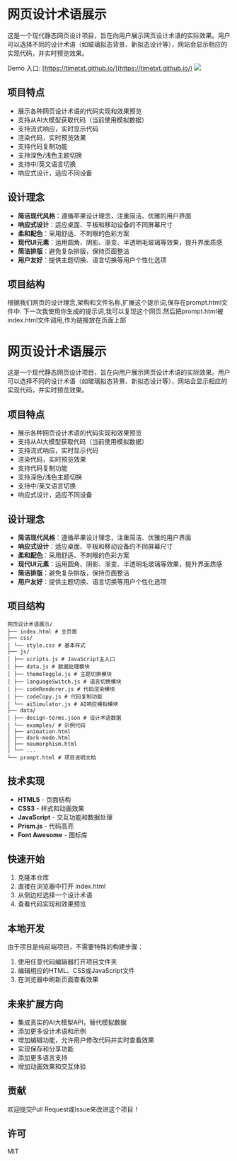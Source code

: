 # 网页设计术语展示

这是一个现代静态网页设计项目，旨在向用户展示网页设计术语的实际效果。用户可以选择不同的设计术语（如玻璃拟态背景、新拟态设计等），网站会显示相应的实现代码，并实时预览效果。

Demo 入口: [https://timetxt.github.io/](https://timetxt.github.io/)
![](https://timetxt.github.io/screenshot.png?w=200&h=400)

## 项目特点

- 展示各种网页设计术语的代码实现和效果预览
- 支持从AI大模型获取代码（当前使用模拟数据）
- 支持流式响应，实时显示代码
- 渲染代码，实时预览效果
- 支持代码复制功能
- 支持深色/浅色主题切换
- 支持中/英文语言切换
- 响应式设计，适应不同设备

## 设计理念

- **简洁现代风格**：遵循苹果设计理念，注重简洁、优雅的用户界面
- **响应式设计**：适应桌面、平板和移动设备的不同屏幕尺寸
- **柔和配色**：采用舒适、不刺眼的色彩方案
- **现代UI元素**：运用圆角、阴影、渐变、半透明毛玻璃等效果，提升界面质感
- **简洁排版**：避免复杂排版，保持页面整洁
- **用户友好**：提供主题切换、语言切换等用户个性化选项

## 项目结构

根据我们网页的设计理念,架构和文件名称,扩展这个提示词,保存在prompt.html文件中. 下一次我使用你生成的提示词,我可以复现这个网页.然后把prompt.html被index.html文件调用,作为链接放在页面上部


# 网页设计术语展示

这是一个现代静态网页设计项目，旨在向用户展示网页设计术语的实际效果。用户可以选择不同的设计术语（如玻璃拟态背景、新拟态设计等），网站会显示相应的实现代码，并实时预览效果。

## 项目特点

- 展示各种网页设计术语的代码实现和效果预览
- 支持从AI大模型获取代码（当前使用模拟数据）
- 支持流式响应，实时显示代码
- 渲染代码，实时预览效果
- 支持代码复制功能
- 支持深色/浅色主题切换
- 支持中/英文语言切换
- 响应式设计，适应不同设备

## 设计理念

- **简洁现代风格**：遵循苹果设计理念，注重简洁、优雅的用户界面
- **响应式设计**：适应桌面、平板和移动设备的不同屏幕尺寸
- **柔和配色**：采用舒适、不刺眼的色彩方案
- **现代UI元素**：运用圆角、阴影、渐变、半透明毛玻璃等效果，提升界面质感
- **简洁排版**：避免复杂排版，保持页面整洁
- **用户友好**：提供主题切换、语言切换等用户个性化选项

## 项目结构
```
网页设计术语展示/
├── index.html # 主页面
├── css/
│ └── style.css # 基本样式
├── js/
│ ├── scripts.js # JavaScript主入口
│ ├── data.js # 数据处理模块
│ ├── themeToggle.js # 主题切换模块
│ ├── languageSwitch.js # 语言切换模块
│ ├── codeRenderer.js # 代码渲染模块
│ ├── codeCopy.js # 代码复制功能
│ └── aiSimulator.js # AI响应模拟模块
├── data/
│ ├── design-terms.json # 设计术语数据
│ └── examples/ # 示例代码
│ ├── animation.html
│ ├── dark-mode.html
│ ├── neumorphism.html
│ └── ...
└── prompt.html # 项目说明文档
```

## 技术实现

- **HTML5** - 页面结构
- **CSS3** - 样式和动画效果
- **JavaScript** - 交互功能和数据处理
- **Prism.js** - 代码高亮
- **Font Awesome** - 图标库

## 快速开始

1. 克隆本仓库
2. 直接在浏览器中打开 index.html
3. 从侧边栏选择一个设计术语
4. 查看代码实现和效果预览

## 本地开发

由于项目是纯前端项目，不需要特殊的构建步骤：

1. 使用任意代码编辑器打开项目文件夹
2. 编辑相应的HTML、CSS或JavaScript文件
3. 在浏览器中刷新页面查看效果

## 未来扩展方向

- 集成真实的AI大模型API，替代模拟数据
- 添加更多设计术语和示例
- 增加编辑功能，允许用户修改代码并实时查看效果
- 实现保存和分享功能
- 添加更多语言支持
- 增加动画效果和交互体验

## 贡献

欢迎提交Pull Request或Issue来改进这个项目！

## 许可

MIT